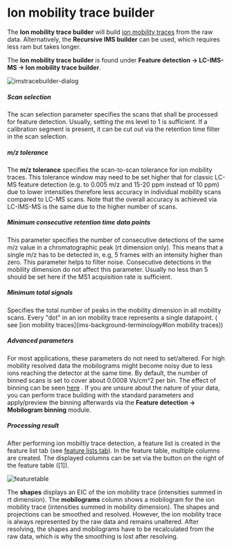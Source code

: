 # Ion mobility trace builder

The **Ion mobility trace builder** will build [ion mobility traces](ims-background-terminology#Ion-mobility-traces) from the
raw data. Alternatively, the **Recursive IMS builder** can be used, which requires less ram but
takes longer.

The **Ion mobility trace builder** is found under **Feature detection → LC-IMS-MS → Ion mobility
trace builder**.

![imstracebuilder-dialog](../img/imsworkflow/imstracebuilderdialog.png)

##### Scan selection

The scan selection parameter specifies the scans that shall be processed for feature detection.
Usually, setting the ms level to 1 is sufficient. If a calibration segment is present, it can be cut
out via the retention time filter in the scan selection.

##### m/z tolerance

The **m/z tolerance** specifies the scan-to-scan tolerance for ion mobility traces. This tolerance
window may need to be set higher that for classic LC-MS feature detection (e.g. to 0.005 m/z and
15-20 ppm instead of 10 ppm) due to lower intensities therefore less accuracy in individual mobility
scans compared to LC-MS scans. Note that the overall accuracy is achieved via LC-IMS-MS is the same
due to the higher number of scans.

##### Minimum consecutive retention time data points

This parameter specifies the number of consecutive detections of the same m/z value in a
chromatographic peak (rt dimension only). This means that a single m/z has to be detected in, e.g, 5
frames with an intensity higher than zero. This parameter helps to filter noise. Consecutive
detections in the mobility dimension do not affect this parameter. Usually no less than 5 should be
set here if the MS1 acquisition rate is sufficient.

##### Minimum total signals

Specifies the total number of peaks in the mobility dimension in all mobility scans. Every "dot" in
an ion mobility trace represents a single datapoint. (
see [ion mobility traces](ims-background-terminology#Ion mobility traces))

##### Advanced parameters

For most applications, these parameters do not need to set/altered. For high mobility resolved data
the mobilograms might become noisy due to less ions reaching the detector at the same time. By
default, the number of binned scans is set to cover about 0.0008 Vs/cm^2 per bin. The effect of
binning can be
seen [here](../img/imsworkflow/binnedmobilogram.png)
. If you are unsure about the nature of your data, you can perform trace building with the standard
parameters and apply/preview the binning afterwards via the **Feature detection → Mobilogram
binning** module.

##### Processing result

After performing ion mobiltiy trace detection, a feature list is created in the feature list tab
(see [feature lists tab](../Main-window-overview.md#ms-data-files-and-feature-lists-tab)). In the
feature table, multiple columns are created. The displayed columns can be set via the button on the
right of the feature table ([1]).

![featuretable](../img/imsworkflow/featuretable.png)

The **shapes** displays an EIC of the ion mobility trace (intensities summed in rt dimension). The
**mobilograms** column shows a mobilogram for the ion mobility trace (intensities summed in mobility
dimension). The shapes and projections can be smoothed and resolved. However, the ion mobility trace
is always represented by the raw data and remains unaltered. After resolving, the shapes and
mobilograms have to be recalculated from the raw data, which is why the smoothing is lost after
resolving.
